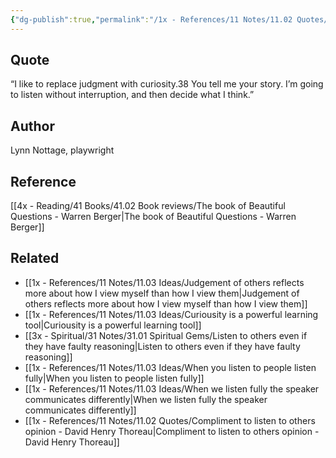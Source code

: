 ```yaml
---
{"dg-publish":true,"permalink":"/1x - References/11 Notes/11.02 Quotes/Replace judgement with curiousity - Nottage/","title":"Replace judgement with curiousity - Nottage","noteIcon":"","created":"2023-06-24T17:22:05.000+03:00","updated":"2024-02-14T20:18:39.623+03:00"}
---
```



## Quote
“I like to replace judgment with curiosity.38 You tell me your story. I’m going to listen without interruption, and then decide what I think.”

## Author
Lynn Nottage, playwright

## Reference
[[4x - Reading/41 Books/41.02 Book reviews/The book of Beautiful Questions - Warren Berger\|The book of Beautiful Questions - Warren Berger]]

## Related
- [[1x - References/11 Notes/11.03 Ideas/Judgement of others reflects more about how I view myself than how I view them\|Judgement of others reflects more about how I view myself than how I view them]]
- [[1x - References/11 Notes/11.03 Ideas/Curiousity is a powerful learning tool\|Curiousity is a powerful learning tool]]
- [[3x - Spiritual/31 Notes/31.01 Spiritual Gems/Listen to others even if they have faulty reasoning\|Listen to others even if they have faulty reasoning]]
- [[1x - References/11 Notes/11.03 Ideas/When you listen to people listen fully\|When you listen to people listen fully]]
- [[1x - References/11 Notes/11.03 Ideas/When we listen fully the speaker communicates differently\|When we listen fully the speaker communicates differently]]
- [[1x - References/11 Notes/11.02 Quotes/Compliment to listen to others opinion - David Henry Thoreau\|Compliment to listen to others opinion - David Henry Thoreau]]